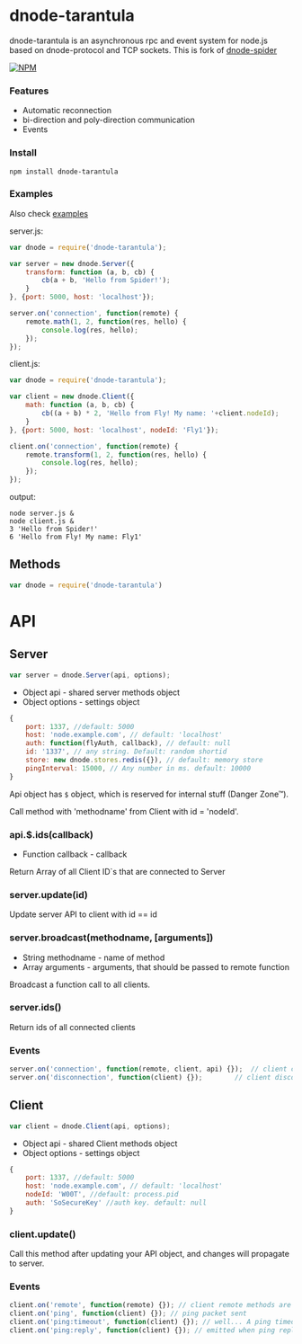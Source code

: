 # dnode-tarantula

dnode-tarantula is an asynchronous rpc and event system for node.js based on dnode-protocol and TCP sockets.
This is fork of [dnode-spider](https://github.com/llevkin/dnode-spider)

[![NPM](https://nodei.co/npm/dnode-tarantula.png?downloads=true)](https://nodei.co/npm/dnode-tarantula/)

### Features
* Automatic reconnection
* bi-direction and poly-direction communication
* Events

### Install

```
npm install dnode-tarantula
```

### Examples

Also check [examples](/examples/)

server.js:

``` js
var dnode = require('dnode-tarantula');

var server = new dnode.Server({
	transform: function (a, b, cb) {
		cb(a + b, 'Hello from Spider!');
	}
}, {port: 5000, host: 'localhost'});

server.on('connection', function(remote) {
	remote.math(1, 2, function(res, hello) {
		console.log(res, hello);
	});
});

```

client.js:

``` js
var dnode = require('dnode-tarantula');

var client = new dnode.Client({
	math: function (a, b, cb) {
		cb((a + b) * 2, 'Hello from Fly! My name: '+client.nodeId);
	}
}, {port: 5000, host: 'localhost', nodeId: 'Fly1'});

client.on('connection', function(remote) {
	remote.transform(1, 2, function(res, hello) {
		console.log(res, hello);
	});
});

```

output:
```
node server.js &
node client.js &
3 'Hello from Spider!'
6 'Hello from Fly! My name: Fly1'
```

## Methods

``` js
var dnode = require('dnode-tarantula')
```

# API

## Server

``` js
var server = dnode.Server(api, options);
```

* Object api - shared server methods object
* Object options - settings object

```js
{
	port: 1337, //default: 5000
	host: 'node.example.com', // default: 'localhost'
	auth: function(flyAuth, callback), // default: null
	id: '1337', // any string. Default: random shortid
	store: new dnode.stores.redis({}), // default: memory store
	pingInterval: 15000, // Any number in ms. default: 10000
}
```

Api object has `$` object, which is reserved for internal stuff (Danger Zone™).

Call method with 'methodname' from Client with id = 'nodeId'.

### api.$.ids(callback)

* Function callback - callback

Return Array of all Client ID`s that are connected to Server

### server.update(id)

Update server API to client with id == id

### server.broadcast(methodname, [arguments])

* String methodname - name of method
* Array arguments - arguments, that should be passed to remote function

Broadcast a function call to all clients.

### server.ids()

Return ids of all connected clients

### Events

``` js
server.on('connection', function(remote, client, api) {});	// client connected
server.on('disconnection', function(client) {});		// client disconnected
```

## Client

```js
var client = dnode.Client(api, options);
```

* Object api - shared Client methods object
* Object options - settings object

```js
{
	port: 1337, //default: 5000
	host: 'node.example.com', // default: 'localhost'
	nodeId: 'W00T', //default: process.pid
	auth: 'SoSecureKey' //auth key. default: null
}
```

### client.update()

Call this method after updating your API object, and changes will propagate to server.

### Events

``` js
client.on('remote', function(remote) {}); // client remote methods are ready
client.on('ping', function(client) {}); // ping packet sent
client.on('ping:timeout', function(client) {}); // well... A ping timeout!
client.on('ping:reply', function(client) {}); // emitted when ping reply arrives
```
